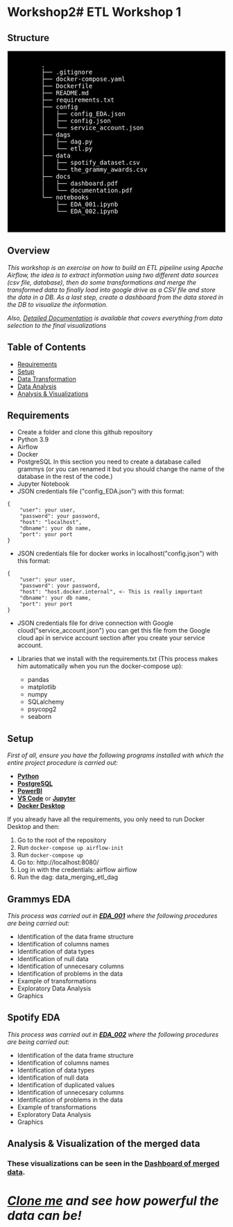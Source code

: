 # Workshop2# ETL Workshop 1 #
## Structure ##
<div style="background-color: #000000;font-size: 14px ;color: #FFFFFF; padding: 10px; border: 1px solid #ccc">
    <pre>
        .
        ├── .gitignore
        ├── docker-compose.yaml
        ├── Dockerfile
        ├── README.md
        ├── requirements.txt
        ├── config
        │   ├── config_EDA.json
        │   ├── config.json
        │   └── service_account.json
        ├── dags
        │   ├── dag.py
        │   └── etl.py
        ├── data
        │   ├── spotify_dataset.csv
        │   └── the_grammy_awards.csv
        ├── docs
        │   ├── dashboard.pdf
        │   └── documentation.pdf
        └── notebooks
            ├── EDA_001.ipynb
            └── EDA_002.ipynb
        
</div>

## Overview ##
_This workshop is an exercise on how to build an ETL pipeline using Apache Airflow, the idea is to extract information using two different data sources (csv file, database), then do some transformations and merge the transformed data to finally load into google drive as a CSV file and store the data in a DB. As a last step, create a dashboard from the data stored in the DB to visualize the information._

_Also, *[Detailed Documentation](https://github.com/juancbuitrago/Workshop2/blob/main/docs/documentation.pdf)* is available that covers everything from data selection to the final visualizations_

## Table of Contents ##
- [Requirements](#requirements)
- [Setup](#setup)
- [Data Transformation](#data-transformation)
- [Data Analysis](#exploratory-data-analysis)
- [Analysis & Visualizations](#analysis-visualizations)

## Requirements <a name="requirements"></a> ##
- Create a folder and clone this github repository
- Python 3.9
- Airflow
- Docker
- PostgreSQL
In this section you need to create a database called grammys (or you can renamed it but you should change the name of the database in the rest of the code.)
- Jupyter Notebook
- JSON credentials file ("config_EDA.json") with this format:
 
```
{
    "user": your user,
    "password": your password,
    "host": "localhost",
    "dbname": your db name,
    "port": your port
}

``` 
- JSON credentials file for docker works in localhost("config.json") with this format:
``` 
{
    "user": your user,
    "password": your password,
    "host": "host.docker.internal", <- This is really important
    "dbname": your db name,
    "port": your port
}
``` 
- JSON credentials file for drive connection with Google cloud("service_account.json") you can get this file from the Google cloud api in service account section after you create your service account.

- Libraries that we install with the requirements.txt (This process makes him automatically when you run the docker-compose up):
    - pandas
    - matplotlib
    - numpy
    - SQLalchemy
    - psycopg2
    - seaborn

## Setup <a name="setup"></a> ##
_First of all, 
ensure you have the following programs installed with which the entire project procedure is carried out:_

   - **[Python](https://www.python.org)**
   - **[PostgreSQL](https://www.postgresql.org/download/)**
   - **[PowerBI](https://powerbi.microsoft.com/es-es/downloads/)**
   - **[VS Code](https://code.visualstudio.com/download)** or **[Jupyter](https://jupyter.org/install)**
   - **[Docker Desktop](https://www.docker.com/products/docker-desktop/)**

If you already have all the requirements, you only need to run Docker Desktop and then:
1. Go to the root of the repository
2. Run `docker-compose up airflow-init`
3. Run `docker-compose up`
4. Go to: http://localhost:8080/
5. Log in with the credentials: airflow airflow
6. Run the dag: data_merging_etl_dag

## Grammys EDA <a name="data-transformation"></a> ##

 _This process was carried out in **[EDA_001](https://github.com/juancbuitrago/Workshop2/blob/main/notebooks/EDA_001.ipynb)** where the following procedures are being carried out:_

- Identification of the data frame structure
- Identification of columns names
- Identification of data types
- Identification of null data
- Identification of unnecesary columns
- Identification of problems in the data
- Example of transformations
- Exploratory Data Analysis
- Graphics
 
 ## Spotify EDA <a name="exploratory-data-analysis"></a> ##

 _This process was carried out in **[EDA_002](https://github.com/juancbuitrago/Workshop2/blob/main/notebooks/EDA_002.ipynb)** where the following procedures are being carried out:_

- Identification of the data frame structure
- Identification of columns names
- Identification of data types
- Identification of null data
- Identification of duplicated values
- Identification of unnecesary columns
- Identification of problems in the data
- Example of transformations
- Exploratory Data Analysis
- Graphics
## Analysis & Visualization of the merged data <a name="analysis-visualizations"></a> ###

### These visualizations can be seen in the **[Dashboard of merged data](https://github.com/juancbuitrago/Workshop2/blob/main/docs/dashboard.pdf)**.

# _[Clone me](https://github.com/juancbuitrago/Workshop1.git) and see how powerful the data can be!_